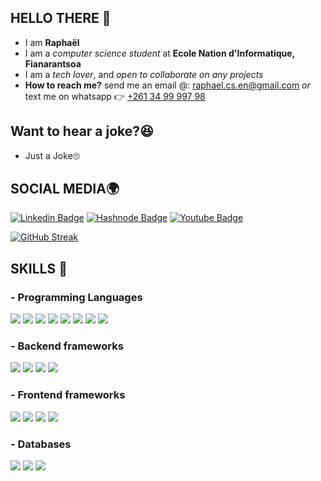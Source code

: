 ## HELLO THERE 👋
- I am **Raphaël**
- I am a *computer science student* at **Ecole Nation d'Informatique, Fianarantsoa**
- I am a *tech lover*, and *open to collaborate on any projects*
- **How to reach me?** send me an email @: raphael.cs.en@gmail.com *or* text me on whatsapp 👉 [+261 34 99 997 98]()

## Want to hear a joke?😆
- Just a Joke🙄

## SOCIAL MEDIA🌍
[![Linkedin Badge](https://img.shields.io/badge/LinkedIn-0077B5?style=for-the-badge&logo=linkedin&logoColor=white)](https://www.linkedin.com/in/rapha%C3%ABl-marcellin-ranjakasoa-ba4b8022a/)
[![Hashnode Badge](https://img.shields.io/badge/Hashnode-2962FF?style=for-the-badge&logo=hashnode&logoColor=white)](https://raphaelnk.hashnode.dev)
[![Youtube Badge](https://img.shields.io/badge/Youtube-red?style=for-the-badge&logo=youtube&logoColor=white)](https://www.youtube.com/channel/UCzsCmQW7YZxuSPREjjZKjZQ)

[![GitHub Streak](https://streak-stats.demolab.com?user=raphael-nk&theme=tokyonight&border_radius=4)](https://git.io/streak-stats)

## SKILLS 🎨   
### - Programming Languages 

<p>
    <a><img src="https://img.shields.io/badge/JavaScript-323330?style=for-the-badge&logo=javascript&logoColor=F7DF1E" /></a>
    <a><img src="https://img.shields.io/badge/PHP-777BB4?style=for-the-badge&logo=PHP&logoColor=white" /><a>
    <a><img src="https://img.shields.io/badge/Java-FFDD00?style=for-the-badge&logo=java-8&logoColor=white" /><a>
    <a><img src="https://img.shields.io/badge/Markdown-000000?style=for-the-badge&logo=markdown&logoColor=white" /></a>
    <a><img src="https://img.shields.io/badge/Python-14354C?style=for-the-badge&logo=python&logoColor=yellow" /></a>
    <a><img src="https://img.shields.io/badge/C-0175C2?style=for-the-badge&logo=c&logoColor=white" /><a>
    <a><img src="https://img.shields.io/badge/HTML-323330?style=for-the-badge&logo=html5&logoColor=orange" /><a>
    <a><img src="https://img.shields.io/badge/CSS-14354C?style=for-the-badge&logo=css3&logoColor=blue" /><a>
</p>
        
### - Backend frameworks

<p>
    <a><img src="https://img.shields.io/badge/Node.js-339933?style=for-the-badge&logo=nodedotjs&logoColor=white" /></a>
    <a><img src="https://img.shields.io/badge/Express.js-323330?style=for-the-badge&logo=express&logoColor=white"/><a>
    <a><img src="https://img.shields.io/badge/Laravel-red?style=for-the-badge&logo=laravel&logoColor=white" /><a>
    <a><img src="https://img.shields.io/badge/Spring Boot-092E20?style=for-the-badge&logo=spring-boot&logoColor=green" /><a>
</p>

### - Frontend frameworks

<p>
    <a><img src="https://img.shields.io/badge/Bootstrap-7952B3?style=for-the-badge&logo=bootstrap&logoColor=white" /><a>
    <a><img src="https://img.shields.io/badge/VueJS-339933?style=for-the-badge&logo=vue.js&logoColor=white" /><a>
    <a><img src="https://img.shields.io/badge/React-20232A?style=for-the-badge&logo=react&logoColor=61DAFB" /><a>
    <a><img src="https://img.shields.io/badge/Flutter-02569B?style=for-the-badge&logo=flutter&logoColor=white" /><a>
</p>

### - Databases
        
<p>
    <a><img src="https://img.shields.io/badge/MySQL-005C84?style=for-the-badge&logo=mysql&logoColor=white" /><a>
    <a><img src="https://img.shields.io/badge/PostgreSQL-14354C?style=for-the-badge&logo=postgresql&logoColor=red" /><a>
    <a><img src="https://img.shields.io/badge/MongoDB-4EA94B?style=for-the-badge&logo=mongodb&logoColor=white" /><a>
</p>
      
<!--
![Just a Joke🙄](http://mydomain.com/myimage.png)

**raphael-nk/raphael-nk** is a ✨ _special_ ✨ repository because its `README.md` (this file) appears on your GitHub profile.

Here are some ideas to get you started:

- 🔭 I’m currently working on ...
- 🌱 I’m currently learning ...
- 👯 I’m looking to collaborate on ...
- 🤔 I’m looking for help with ...
- 💬 Ask me about ...
- 📫 How to reach me: ...
- 😄 Pronouns: ...
- ⚡ Fun fact: ...
-->
